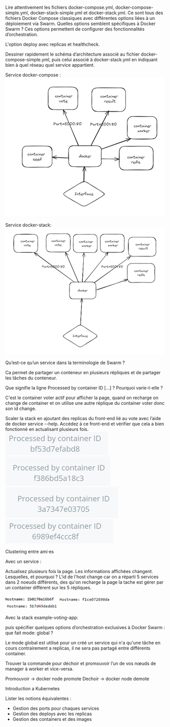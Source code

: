 Lire attentivement les fichiers docker-compose.yml, docker-compose-simple.yml, docker-stack-simple.yml et docker-stack.yml. Ce sont tous des fichiers Docker Compose classiques avec différentes options liées à un déploiement via Swarm.
Quelles options semblent spécifiques à Docker Swarm ? Ces options permettent de configurer des fonctionnalités d’orchestration.

L'option deploy avec replicas et healthcheck.


Dessiner rapidement le schéma d’architecture associé au fichier docker-compose-simple.yml, puis celui associé à docker-stack.yml en indiquant bien à quel réseau quel service appartient.

Service docker-compose :
![schema_compose.png](schema_compose.png)

Service docker-stack: 
![schema_docker_stack.png](schema_docker_stack.png)

Qu’est-ce qu’un service dans la terminologie de Swarm ?

Ca permet de partager un conteneur en plusieurs répliques et de partager les tâches du conteneur.

Que signifie la ligne Processed by container ID […] ? Pourquoi varie-t-elle ?

C'est le container voter actif pour afficher la page, 
quand on recharge on change de container et on utilise une autre réplique du container voter donc son id change.

Scaler la stack en ajoutant des replicas du front-end lié au vote avec l’aide de docker service --help. Accédez à ce front-end et vérifier que cela a bien fonctionné en actualisant plusieurs fois.
![img_1.png](img_1.png)
![img_2.png](img_2.png)
![img_3.png](img_3.png)
![img_4.png](img_4.png)

Clustering entre ami·es


Avec un service :

Actualisez plusieurs fois la page. Les informations affichées changent. Lesquelles, et pourquoi ?
L'id de l'host change car on a réparti 5 services dans 2 noeuds différents, des qu'on recharge la page 
la tache est gérer par un container différent sur les 5 répliques.

![img_5.png](img_5.png)
![img_6.png](img_6.png)
![img_7.png](img_7.png)


Avec la stack example-voting-app: 


puis spécifier quelques options d’orchestration exclusives à Docker Swarm : que fait mode: global ? 

Le mode global est utilisé pour un créé un service qui n'a qu'une tâche en cours contrairement a replicas,
il ne sera pas partagé entre différents container.


Trouver la commande pour déchoir et promouvoir l’un de vos nœuds de manager à worker et vice-versa.

Promouvoir -> docker node promote
Dechoir -> docker node demote

Introduction a Kubernetes 

Lister les notions équivalentes : 

- Gestion des ports pour chaques services
- Gestion des deploys avec les replicas
- Gestion des containers et des images




